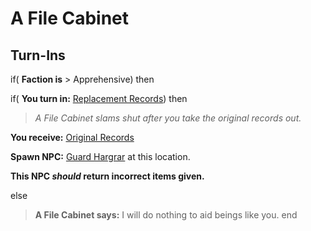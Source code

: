 # A File Cabinet
## Turn-Ins





if( **Faction is** > Apprehensive) then


if( **You turn in:** [Replacement Records](/item/29855)) then



>*A File Cabinet slams shut after you take the original records out.*



 **You receive:**  [Original Records](/item/29856) 



**Spawn NPC:**  [Guard Hargrar](/npc/159001) at this location.



**This NPC *should* return incorrect items given.**


else


>**A File Cabinet says:** I will do nothing to aid beings like you.
end
